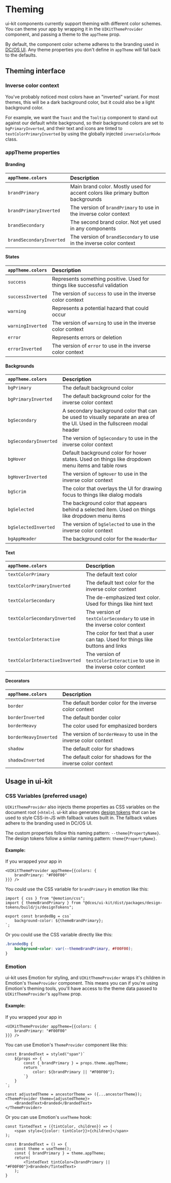 # Theming

ui-kit components currently support theming with different color schemes. You can theme your app by wrapping it in the `UIKitThemeProvider` component, and passing a theme to the `appTheme` prop.

By default, the component color scheme adheres to the branding used in [DC/OS UI](https://github.com/dcos/dcos-ui). Any theme properties you don't define in `appTheme` will fall back to the defaults.

## Theming interface

### Inverse color context

You've probably noticed most colors have an "inverted" variant. For most themes, this will be a dark background color, but it could also be a light background color.

For example, we want the `Toast` and the `Tooltip` component to stand out against our default white background, so their background colors are set to `bgPrimaryInverted`, and their text and icons are tinted to `textColorPrimaryInverted` by using the globally injected `inverseColorMode` class.

### appTheme properties

#### Branding

| `appTheme.colors`        | Description                                                                     |
| :----------------------- | :------------------------------------------------------------------------------ |
| `brandPrimary`           | Main brand color. Mostly used for accent colors like primary button backgrounds |
| `brandPrimaryInverted`   | The version of `brandPrimary` to use in the inverse color context               |
| `brandSecondary`         | The second brand color. Not yet used in any components                          |
| `brandSecondaryInverted` | The version of `brandSecondary` to use in the inverse color context             |

#### States

| `appTheme.colors` | Description                                                               |
| :---------------- | :------------------------------------------------------------------------ |
| `success`         | Represents something positive. Used for things like successful validation |
| `successInverted` | The version of `success` to use in the inverse color context              |
| `warning`         | Represents a potential hazard that could occur                            |
| `warningInverted` | The version of `warning` to use in the inverse color context              |
| `error`           | Represents errors or deletion                                             |
| `errorInverted`   | The version of `error` to use in the inverse color context                |

#### Backgrounds

| `appTheme.colors`     | Description                                                                                                               |
| :-------------------- | :------------------------------------------------------------------------------------------------------------------------ |
| `bgPrimary`           | The default background color                                                                                              |
| `bgPrimaryInverted`   | The default background color for the inverse color context                                                                |
| `bgSecondary`         | A secondary background color that can be used to visually separate an area of the UI. Used in the fullscreen modal header |
| `bgSecondaryInverted` | The version of `bgSecondary` to use in the inverse color context                                                          |
| `bgHover`             | Default background color for hover states. Used on things like dropdown menu items and table rows                         |
| `bgHoverInverted`     | The version of `bgHover` to use in the inverse color context                                                              |
| `bgScrim`             | The color that overlays the UI for drawing focus to things like dialog modals                                             |
| `bgSelected`          | The background color that appears behind a selected item. Used on things like dropdown menu items                         |
| `bgSelectedInverted`  | The version of `bgSelected` to use in the inverse color context                                                           |
| `bgAppHeader`         | The background color for the `HeaderBar`                                                                                  |

#### Text

| `appTheme.colors`              | Description                                                                    |
| :----------------------------- | :----------------------------------------------------------------------------- |
| `textColorPrimary`             | The default text color                                                         |
| `textColorPrimaryInverted`     | The default text color for the inverse color context                           |
| `textColorSecondary`           | The de-emphasized text color. Used for things like hint text                   |
| `textColorSecondaryInverted`   | The version of `textColorSecondary` to use in the inverse color context        |
| `textColorInteractive`         | The color for text that a user can tap. Used for things like buttons and links |
| `textColorInteractiveInverted` | The version of `textColorInteractive` to use in the inverse color context      |

#### Decorators

| `appTheme.colors`     | Description                                                      |
| :-------------------- | :--------------------------------------------------------------- |
| `border`              | The default border color for the inverse color context           |
| `borderInverted`      | The default border color                                         |
| `borderHeavy`         | The color used for emphasized borders                            |
| `borderHeavyInverted` | The version of `borderHeavy` to use in the inverse color context |
| `shadow`              | The default color for shadows                                    |
| `shadowInverted`      | The default color for shadows for the inverse color context      |

## Usage in ui-kit

### CSS Variables (preferred usage)

`UIKitThemeProvider` also injects theme properties as CSS variables on the document root (`<html>`). ui-kit also generates [design tokens]() that can be used to style CSS-in-JS with fallback values built in. The fallback values adhere to the branding used in DC/OS UI.

The custom properties follow this naming pattern: `--theme{PropertyName}`.
The design tokens follow a similar naming pattern: `theme{PropertyName}`.

#### Example:

If you wrapped your app in

```JSX
<UIKitThemeProvider appTheme={{colors: {
    brandPrimary: "#F00F00"
}}} />
```

You could use the CSS variable for `brandPrimary` in emotion like this:

```JS
import { css } from "@emotion/css";
import { themeBrandPrimary } from "@dcos/ui-kit/dist/packages/design-tokens/build/js/designTokens";

export const brandedBg = css`
    background-color: ${themeBrandPrimary};
`;
```

Or you could use the CSS variable directly like this:

```CSS
.brandedBg {
    background-color: var(--themeBrandPrimary, #F00F00);
}
```

### Emotion

ui-kit uses Emotion for styling, and `UIKitThemeProvider` wraps it's children in Emotion's `ThemeProvider` component. This means you can if you're using Emotion's theming tools, you'll have access to the theme data passed to `UIKitThemeProvider`'s `appTheme` prop.

#### Example:

If you wrapped your app in

```JSX
<UIKitThemeProvider appTheme={{colors: {
    brandPrimary: "#F00F00"
}}} />
```

You can use Emotion's `ThemeProvider` component like this:

```JSX
const BrandedText = styled("span")`
    ${props => {
        const { brandPrimary } = props.theme.appTheme;
        return `
            color: ${brandPrimary || "#F00F00"};
        `}
    }
`;

const adjustedTheme = ancestorTheme => ({...ancestorTheme});
<ThemeProvider theme={adjustedTheme}>
    <BrandedText>Branded</BrandedText>
</ThemeProvider>
```

Or you can use Emotion's `useTheme` hook:

```JSX
const TintedText = ({tintColor, children}) => (
    <span style={{color: tintColor}}>{children}</span>
);

const BrandedText = () => {
    const theme = useTheme();
    const { brandPrimary } = theme.appTheme;
    return(
        <TintedText tintColor={brandPrimary || "#F00F00"}>Branded</TintedText>
    );
}
```
